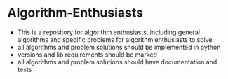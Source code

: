 # Algorithm-Enthusiasts

- This is a repository for algorithm enthusiasts, including general algorithms and specific problems for algorithm enthusiasts to solve.
- all algorithms and problem solutions should be implemented in python
- versions and lib requirements should be marked
- all algorithms and problem solutions should have documentation and tests
